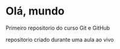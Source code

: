 # Olá, mundo
 Primeiro repositorio do curso Git e GitHub
 
 repositorio criado durante uma aula ao vivo
